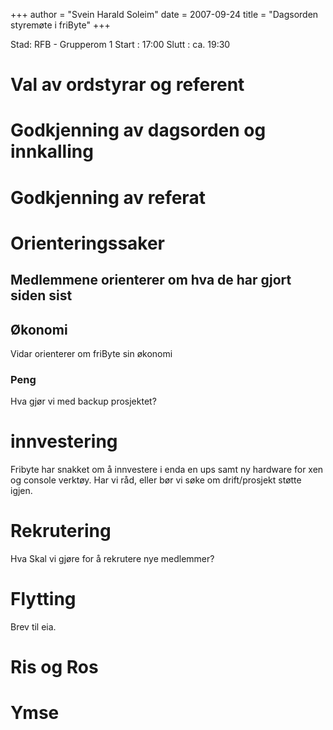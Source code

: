 +++
author = "Svein Harald Soleim"
date = 2007-09-24
title = "Dagsorden styremøte i friByte"
+++

Stad: RFB - Grupperom 1 Start : 17:00 Slutt : ca. 19:30

# Val av ordstyrar og referent

# Godkjenning av dagsorden og innkalling

# Godkjenning av referat

# Orienteringssaker

## Medlemmene orienterer om hva de har gjort siden sist

## Økonomi

Vidar orienterer om friByte sin økonomi

### Peng

Hva gjør vi med backup prosjektet?

# innvestering

Fribyte har snakket om å innvestere i enda en ups samt ny hardware for
xen og console verktøy. Har vi råd, eller bør vi søke om drift/prosjekt
støtte igjen.

# Rekrutering

Hva Skal vi gjøre for å rekrutere nye medlemmer?

# Flytting

Brev til eia.

# Ris og Ros

# Ymse
